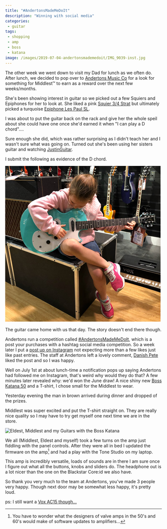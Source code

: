 ```yaml
---
title: "#AndertonsMadeMeDoIt"
description: "Winning with social media"
categories:
 - guitar
tags:
 - shopping
 - amp
 - boss
 - katana
image: /images/2019-07-04-andertonsmademedoit/IMG_9039-inst.jpg
---
```

The other week we went down to visit my Dad for lunch as we often do.  After lunch, we decided to pop over to [Andertons Music Co][andertons] for a look for something for Middlest&trade; to earn as a reward over the next few weeks/months.

She's been showing interest in guitar so we picked out a few Squiers and Epiphones for her to look at.  She liked a pink [Squier 3/4 Strat][andertsonsPinkSquier] but ultimately picked a turquoise [Epiphone Les Paul SL][andertonsLPSL].

I was about to put the guitar back on the rack and give her the whole speil about she could have one once she'd earned it when "I can play a D chord"....

Sure enough she did, which was rather surprising as I didn't teach her and I wasn't sure what was going on. Turned out she's been using her sisters guitar and watching [JustinGuitar][justinguitar].

I submit the following as evidence of the D chord.

<img class="padded center"
		alt="Middlest playing a D chord in Andertons"
		src="/images/2019-07-04-andertonsmademedoit/IMG_9039-inst.jpg"
	  srcset="/images/2019-07-04-andertonsmademedoit/IMG_9039-inst-2x.jpg 2x" />

The guitar came home with us that day. The story doesn't end there though.

<!-- more -->

Andertons run a competition called [#AndertonsMadeMeDoIt][andertonscomps], which is a post your purchases with a hashtag social media competition.  So a week later I put a [post up on Instagram][instagrampost] not expecting more than a few likes just like past entries.  The staff at Andertons left a lovely comment, [Danish Pete][instadp] liked the post and so I was happy.

Well on July 1st at about lunch-time a notification pops up saying Andertons had followed me on Instagram, that's weird why would they do that? A few minutes later revealed why: we'd won the June draw!  A nice shiny new [Boss Katana 50][andertonskat50] and a T-shirt, I chose small for the Middlest to wear.

Yesterday evening the man in brown arrived during dinner and dropped of the prizes.

Middlest was super excited and put the T-shirt straight on. They are really nice quality so I may have to try get myself one next time we are in the store.

<img class="padded center"
		alt="Eldest, Middlest and my Guitars with the Boss Katana"
		src="/images/2019-07-04-andertonsmademedoit/CJP20190703-20551.jpg"
	  srcset="/images/2019-07-04-andertonsmademedoit/CJP20190703-20551.jpg 1x, /images/2019-07-04-andertonsmademedoit/CJP20190703-20551-2x.jpg 2x" />

We all (Middlest, Eldest and myself) took a few turns on the amp just fiddling with the panel controls.  After they were all in bed I updated the firmware on the amp[^andertonsmademe1] and had a play with the Tone Studio on my laptop.  

This amp is incredibly versatile, loads of sounds are in there I am sure once I figure out what all the buttons, knobs and sliders do.  The headphone out is a lot nicer than the one on the Blackstar Core:id we also have.

So thank you very much to the team at Andertons, you've made 3 people very happy.  Though next door may be somewhat less happy, it's pretty loud.

ps: I still want a [Vox AC15 though...][andertonsAC15]

[^andertonsmademe1]: You have to wonder what the designers of valve amps in the 50's and 60's would make of software updates to amplifiers...

[instagrampost]: https://www.instagram.com/p/BzD8PxZAOSV/?utm_source=ig_web_copy_link
[andertons]: https://www.andertons.co.uk/
[andertonscomps]: https://www.andertons.co.uk/made-me
[andertonsAC15]: https://www.andertons.co.uk/vox-15-watt-1-x-12-combo-with-celestion-creamback-g12m-speaker-cream-bronco
[andertonsLPSL]: https://www.andertons.co.uk/epiphone-les-paul-sl-in-turquoise
[andertsonsPinkSquier]: https://www.andertons.co.uk/squier-3-4-mini-strat-in-pink-2017-edition
[andertonskat50]: https://www.andertons.co.uk/boss-cover-for-katana-50-combo
[instadp]: https://www.instagram.com/mrpeterhonore/
[justinguitar]: https://www.justinguitar.com/